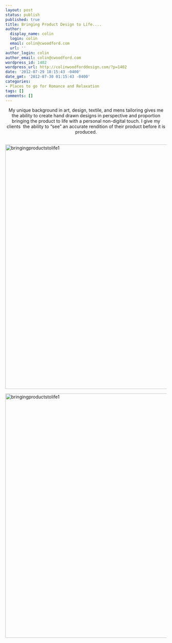 ```yaml
---
layout: post
status: publish
published: true
title: Bringing Product Design to Life....
author:
  display_name: colin
  login: colin
  email: colin@cwoodford.com
  url: ''
author_login: colin
author_email: colin@cwoodford.com
wordpress_id: 1402
wordpress_url: http://colinwoodforddesign.com/?p=1402
date: '2012-07-29 18:15:43 -0400'
date_gmt: '2012-07-30 01:15:43 -0400'
categories:
- Places to go for Romance and Relaxation
tags: []
comments: []
---
```

<p style="text-align: center;">My unique background in art, design, textile, and mens tailoring gives me the ability to create hand drawn designs in perspective and proportion bringing the product to life with a personal non-digital touch. I give my clients &nbsp;the ability to &ldquo;see&rdquo; an accurate rendition of their product before it is produced.</p><br />
<a href="http://colinwoodforddesign.com/portfolio/wallsindustrial-workwear/"><img class="aligncenter size-full wp-image-1624" alt="bringingproductstolife1" src="http://colinwoodforddesign.com/wp-content/uploads/2012/07/bringingproductstolife1.png" width="595" height="764" /></a></p>
<p><img class="aligncenter size-full wp-image-1624" alt="bringingproductstolife1" src="http://colinwoodforddesign.com/wp-content/uploads/2012/07/bringingproductstolife2.png" width="595" height="764" /></p>
